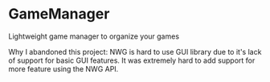 # GameManager
Lightweight game manager to organize your games

Why I abandoned this project:
NWG is hard to use GUI library due to it's lack of support for basic GUI features.
It was extremely hard to add support for more feature using the NWG API.
